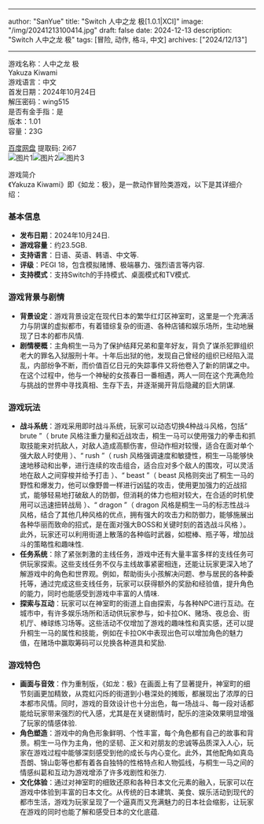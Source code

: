 
---
author: "SanYue"
title: "Switch 人中之龙 极[1.0.1|XCI]"
image: "/img/20241213100414.jpg"
draft: false
date: 2024-12-13
description: "Switch 人中之龙 极"
tags: [冒险, 动作, 格斗, 中文]
archives: ["2024/12/13"]

---

游戏名称：人中之龙 极   
Yakuza Kiwami    
游戏语言：中文  
首发日期：2024年10月24日  
解压密码：wing515  
是否有金手指：是  
版本：1.01   
容量：23G

[百度网盘](https://pan.baidu.com/s/1XgRJP7EXgHynLvmonyki0g) 提取码: 2i67  
![图片1](/img/97e2ad.jpg)![图片2](/img/ab7cd9.jpg)![图片3](/img/63f65e.jpg)  

游戏简介  
《Yakuza Kiwami》即《如龙：极》，是一款动作冒险类游戏，以下是其详细介绍：

### 基本信息
- **发布日期**：2024年10月24日.
- **游戏容量**：约23.5GB.
- **支持语言**：日语、英语、韩语、中文等.
- **评级**：PEGI 18，包含模拟赌博、极端暴力、强烈语言等内容.
- **支持模式**：支持Switch的手持模式、桌面模式和TV模式.

### 游戏背景与剧情
- **背景设定**：游戏背景设定在现代日本的繁华红灯区神室町，这里是一个充满活力与阴谋的虚拟都市，有着错综复杂的街道、各种店铺和娱乐场所，生动地展现了日本的都市风情.
- **剧情梗概**：主角桐生一马为了保护结拜兄弟和童年好友，背负了谋杀犯罪组织老大的罪名入狱服刑十年。十年后出狱的他，发现自己曾经的组织已经陷入混乱，内部纷争不断，而价值百亿日元的失踪事件又将他卷入了新的阴谋之中。在这个过程中，他与一个神秘的女孩春日一番相遇，两人一同在这个充满危险与挑战的世界中寻找真相、生存下去，并逐渐揭开背后隐藏的巨大阴谋.

### 游戏玩法
- **战斗系统**：游戏采用即时战斗系统，玩家可以动态切换4种战斗风格，包括“ brute ”（ brute 风格注重力量和近战攻击，桐生一马可以使用强力的拳击和抓取技能来对抗敌人，对敌人造成高额伤害，但动作相对较慢，适合在面对单个强大敌人时使用 ）、“ rush ”（ rush 风格强调速度和敏捷性，桐生一马能够快速地移动和出拳，进行连续的攻击组合，适合应对多个敌人的围攻，可以灵活地在敌人之间穿梭并给予打击 ）、“ beast ”（ beast 风格则突出了桐生一马的野性和爆发力，他可以像野兽一样进行凶猛的攻击，使用更加强力的近战招式，能够轻易地打破敌人的防御，但消耗的体力也相对较大，在合适的时机使用可以迅速扭转战局 ）、“ dragon ”（ dragon 风格是桐生一马的标志性战斗风格，结合了其他几种风格的优点，拥有强大的攻击力和防御力，能够施展出各种华丽而致命的招式，是在面对强大BOSS和关键时刻的首选战斗风格 ）。此外，玩家还可以利用街道上散落的各种临时武器，如棍棒、瓶子等，增加战斗的策略性和趣味性.
- **任务系统**：除了紧张刺激的主线任务，游戏中还有大量丰富多样的支线任务可供玩家探索。这些支线任务不仅与主线故事紧密相连，还能让玩家更深入地了解游戏中的角色和世界观。例如，帮助街头小孩解决问题、参与居民的各种委托等，通过完成这些支线任务，玩家可以获得额外的奖励和经验值，提升角色的能力，同时也能感受到游戏中丰富的人情味.
- **探索与互动**：玩家可以在神室町的街道上自由探索，与各种NPC进行互动。在城市中，有许多娱乐场所和活动供玩家参与，如卡拉OK、赌场、夜总会、街机厅、棒球练习场等。这些活动不仅增加了游戏的趣味性和真实感，还可以提升桐生一马的属性和技能，例如在卡拉OK中表现出色可以增加角色的魅力值，在赌场中赢取筹码可以兑换各种道具和奖励.

### 游戏特色
- **画面与音效**：作为重制版，《如龙：极》在画面上有了显著提升，神室町的细节刻画更加精致，从霓虹闪烁的街道到小巷深处的摊贩，都展现出了浓厚的日本都市风情。同时，游戏的音效设计也十分出色，每一场战斗、每一段对话都能给玩家带来强烈的代入感，尤其是在关键剧情时，配乐的渲染效果明显增强了玩家的情感体验.
- **角色塑造**：游戏中的角色形象鲜明、个性丰富，每个角色都有自己的故事和背景。桐生一马作为主角，他的坚韧、正义和对朋友的忠诚等品质深入人心，玩家在游戏过程中能够深刻感受到他的成长与内心变化。此外，其他配角如真岛吾朗、锦山彰等也都有着各自独特的性格特点和人物弧线，与桐生一马之间的情感纠葛和互动为游戏增添了许多戏剧性和张力.
- **文化体验**：通过对神室町的细致还原和各种日本文化元素的融入，玩家可以在游戏中体验到丰富的日本文化。从传统的日本建筑、美食、娱乐活动到现代的都市生活，游戏为玩家呈现了一个逼真而又充满魅力的日本社会缩影，让玩家在游戏的同时也能了解和感受日本的文化底蕴.
 
